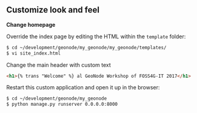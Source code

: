 ## Customize look and feel

**Change homepage**

Override the index page by editing the HTML within the `template` folder:

```bash
$ cd ~/development/geonode/my_geonode/my_geonode/templates/
$ vi site_index.html
```

Change the main header with custom text

```html
<h1>{% trans "Welcome" %} al GeoNode Workshop of FOSS4G-IT 2017</h1>
```

Restart this custom application and open it up in the browser:

```bash
$ cd ~/development/geonode/my_geonode
$ python manage.py runserver 0.0.0.0:8000
```

